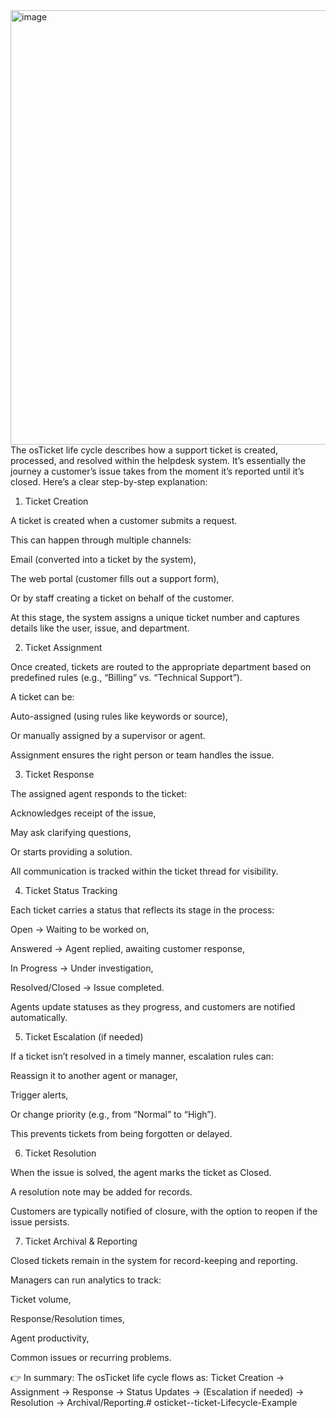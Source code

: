 <img width="904" height="695" alt="image" src="https://github.com/user-attachments/assets/8a914478-0a88-4420-8162-98fbfae8d1f6" />
The osTicket life cycle describes how a support ticket is created, processed, and resolved within the helpdesk system. It’s essentially the journey a customer’s issue takes from the moment it’s reported until it’s closed. Here’s a clear step-by-step explanation:

1. Ticket Creation

A ticket is created when a customer submits a request.

This can happen through multiple channels:

Email (converted into a ticket by the system),

The web portal (customer fills out a support form),

Or by staff creating a ticket on behalf of the customer.

At this stage, the system assigns a unique ticket number and captures details like the user, issue, and department.

2. Ticket Assignment

Once created, tickets are routed to the appropriate department based on predefined rules (e.g., “Billing” vs. “Technical Support”).

A ticket can be:

Auto-assigned (using rules like keywords or source),

Or manually assigned by a supervisor or agent.

Assignment ensures the right person or team handles the issue.

3. Ticket Response

The assigned agent responds to the ticket:

Acknowledges receipt of the issue,

May ask clarifying questions,

Or starts providing a solution.

All communication is tracked within the ticket thread for visibility.

4. Ticket Status Tracking

Each ticket carries a status that reflects its stage in the process:

Open → Waiting to be worked on,

Answered → Agent replied, awaiting customer response,

In Progress → Under investigation,

Resolved/Closed → Issue completed.

Agents update statuses as they progress, and customers are notified automatically.

5. Ticket Escalation (if needed)

If a ticket isn’t resolved in a timely manner, escalation rules can:

Reassign it to another agent or manager,

Trigger alerts,

Or change priority (e.g., from “Normal” to “High”).

This prevents tickets from being forgotten or delayed.

6. Ticket Resolution

When the issue is solved, the agent marks the ticket as Closed.

A resolution note may be added for records.

Customers are typically notified of closure, with the option to reopen if the issue persists.

7. Ticket Archival & Reporting

Closed tickets remain in the system for record-keeping and reporting.

Managers can run analytics to track:

Ticket volume,

Response/Resolution times,

Agent productivity,

Common issues or recurring problems.

👉 In summary:
The osTicket life cycle flows as: Ticket Creation → Assignment → Response → Status Updates → (Escalation if needed) → Resolution → Archival/Reporting.# osticket--ticket-Lifecycle-Example
